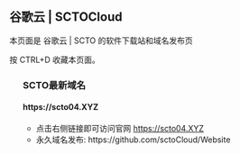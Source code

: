 <div class="container readme-background" id="container_readme">
  <div class="readme">
  <h2>谷歌云 | SCTOCloud</h2>
    <p>本页面是 谷歌云 | SCTO 的软件下载站和域名发布页</p>
          <p>按 CTRL+D 收藏本页面。</p>
  <ul>
        <h3>SCTO最新域名</h1>
         <h4>https://scto04.XYZ</h3>
        <ul>
            <li>点击右侧链接即可访问官网  <a href="https://SCTO04.XYZ/" target="_blank">https://scto04.XYZ</a></li>
            <li>永久域名发布: https://github.com/sctoCloud/Website</li>
        </ul>
  </ul>
  </div>
</div>
